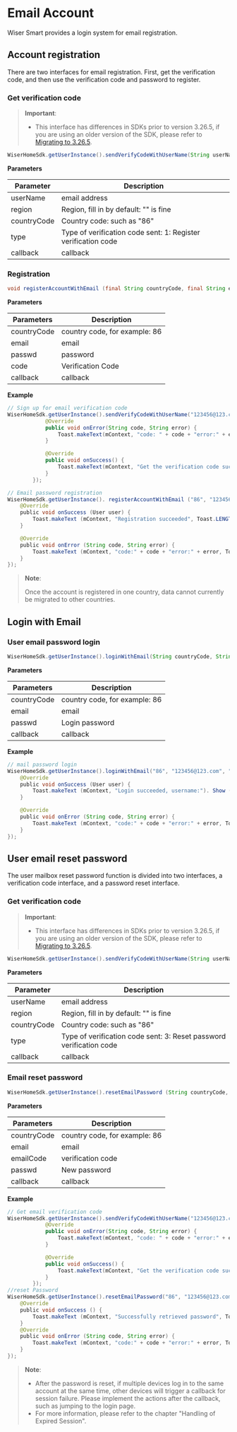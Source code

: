 # Email Account
Wiser Smart provides a login system for email registration.

## Account registration

There are two interfaces for email registration. First, get the verification code, and then use the verification code and password to register.

### Get verification code

>**Important**: 
>
>- This interface has differences in SDKs prior to version 3.26.5, if you are using an older version of the SDK, please refer to [Migrating to 3.26.5]().

```java
WiserHomeSdk.getUserInstance().sendVerifyCodeWithUserName(String userName, String region, String countryCode, int type, IResultCallback callback);
```

**Parameters**

| Parameter   | Description                                                  |
| ----------- | ------------------------------------------------------------ |
| userName    | email address                                                |
| region      | Region, fill in by default: "" is fine                       |
| countryCode | Country code: such as "86"                                   |
| type        | Type of verification code sent: 1: Register verification code |
| callback    | callback                                                     |

### Registration

```java
void registerAccountWithEmail (final String countryCode, final String email, final String passwd, final String code, final IRegisterCallback callback);
```

**Parameters**

| Parameters | Description |
| ---- | ---- |
| countryCode | country code, for example: 86 |
| email | email |
| passwd | password |
| code | Verification Code |
| callback | callback |

**Example**

```java
// Sign up for email verification code
WiserHomeSdk.getUserInstance().sendVerifyCodeWithUserName("123456@123.com", "", "86", 1, new IResultCallback() {
            @Override
            public void onError(String code, String error) {
                Toast.makeText(mContext, "code: " + code + "error:" + error, Toast.LENGTH_SHORT).show();
            }

            @Override
            public void onSuccess() {
                Toast.makeText(mContext, "Get the verification code successfully", Toast.LENGTH_SHORT).show();
            }
        });

// Email password registration
WiserHomeSdk.getUserInstance(). registerAccountWithEmail ("86", "123456@123.com", "123456", "5723", new IRegisterCallback () {
    @Override
    public void onSuccess (User user) {
        Toast.makeText (mContext, "Registration succeeded", Toast.LENGTH_SHORT) .show ();
    }

    @Override
    public void onError (String code, String error) {
        Toast.makeText (mContext, "code:" + code + "error:" + error, Toast.LENGTH_SHORT) .show ();
    }
});
```

> **Note**:
>
> Once the account is registered in one country, data cannot currently be migrated to other countries.

## Login with Email

### User email password login

```java
WiserHomeSdk.getUserInstance().loginWithEmail(String countryCode, String email, String passwd, final ILoginCallback callback);
```

**Parameters**

|Parameters | Description |
| ---- | ---- |
| countryCode | country code, for example: 86 |
| email | email |
| passwd | Login password |
| callback | callback |

**Example**

```java
// mail password login
WiserHomeSdk.getUserInstance().loginWithEmail("86", "123456@123.com", "123123", new ILoginCallback () {
    @Override
    public void onSuccess (User user) {
        Toast.makeText (mContext, "Login succeeded, username:"). Show ();
    }

    @Override
    public void onError (String code, String error) {
        Toast.makeText (mContext, "code:" + code + "error:" + error, Toast.LENGTH_SHORT) .show ();
    }
});
```

## User email reset password

The user mailbox reset password function is divided into two interfaces, a verification code interface, and a password reset interface.

### Get verification code

>**Important**: 
>
>- This interface has differences in SDKs prior to version 3.26.5, if you are using an older version of the SDK, please refer to [Migrating to 3.26.5]().

```java
WiserHomeSdk.getUserInstance().sendVerifyCodeWithUserName(String userName, String region, String countryCode, int type, IResultCallback callback);
```

**Parameters**

| Parameter   | Description                                                  |
| ----------- | ------------------------------------------------------------ |
| userName    | email address                                                |
| region      | Region, fill in by default: "" is fine                       |
| countryCode | Country code: such as "86"                                   |
| type        | Type of verification code sent:  3: Reset password verification code |
| callback    | callback                                                     |

### Email reset password

```java
WiserHomeSdk.getUserInstance().resetEmailPassword (String countryCode, final String email, final String emailCode, final String passwd, final IResetPasswordCallback callback);
```

**Parameters**

| Parameters | Description |
| ---- | ---- |
| countryCode | country code, for example: 86 |
| email | email |
| emailCode | verification code |
| passwd | New password |
| callback | callback |

**Example**

```java
// Get email verification code
WiserHomeSdk.getUserInstance().sendVerifyCodeWithUserName("123456@123.com", "", "86", 3, new IResultCallback() {
            @Override
            public void onError(String code, String error) {
                Toast.makeText(mContext, "code: " + code + "error:" + error, Toast.LENGTH_SHORT).show();
            }

            @Override
            public void onSuccess() {
                Toast.makeText(mContext, "Get the verification code successfully", Toast.LENGTH_SHORT).show();
            }
        });
//reset Password
WiserHomeSdk.getUserInstance().resetEmailPassword("86", "123456@123.com", "123123", "a12345", new IResetPasswordCallback () {
    @Override
    public void onSuccess () {
        Toast.makeText (mContext, "Successfully retrieved password", Toast.LENGTH_SHORT) .show ();
    }
    @Override
    public void onError (String code, String error) {
        Toast.makeText (mContext, "code:" + code + "error:" + error, Toast.LENGTH_SHORT) .show ();
    }
});
```

>**Note**:
>- After the password is reset, if multiple devices log in to the same account at the same time, other devices will trigger a callback for session failure. Please implement the actions after the callback, such as jumping to the login page.
>- For more information, please refer to the chapter "Handling of Expired Session".